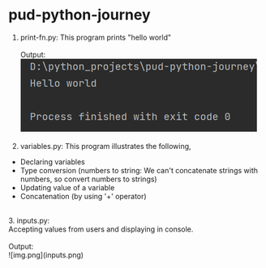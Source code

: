 # pud-python-journey

1. print-fn.py:
This program prints "hello world"
</br></br>
Output:</br>
![img_1.png](print-fn.png)
</br></br>
2. variables.py:
This program illustrates the following,
* Declaring variables
* Type conversion (numbers to string: We can't concatenate strings with numbers, so convert numbers to strings)
* Updating value of a variable
* Concatenation (by using '+' operator)
</br>
3. inputs.py: </br>
Accepting values from users and displaying in console.
</br></br>
Output:</br>
![img.png](inputs.png)


